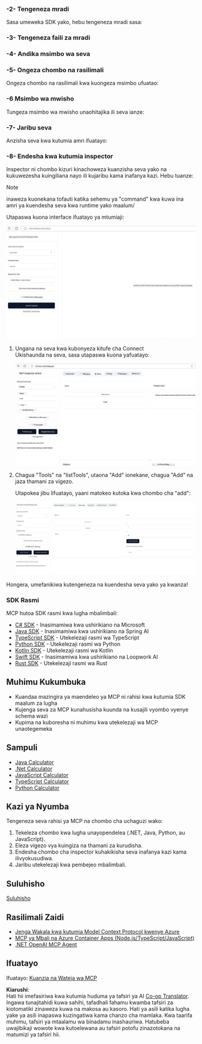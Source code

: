 <!--
CO_OP_TRANSLATOR_METADATA:
{
  "original_hash": "d90651bcd1df019768921d531653638a",
  "translation_date": "2025-06-13T00:44:32+00:00",
  "source_file": "03-GettingStarted/01-first-server/README.md",
  "language_code": "sw"
}
-->
### -2- Tengeneza mradi

Sasa umeweka SDK yako, hebu tengeneza mradi sasa: 

### -3- Tengeneza faili za mradi

### -4- Andika msimbo wa seva

### -5- Ongeza chombo na rasilimali

Ongeza chombo na rasilimali kwa kuongeza msimbo ufuatao:

### -6 Msimbo wa mwisho

Tungeza msimbo wa mwisho unaohitajika ili seva ianze:

### -7- Jaribu seva

Anzisha seva kwa kutumia amri ifuatayo:

### -8- Endesha kwa kutumia inspector

Inspector ni chombo kizuri kinachoweza kuanzisha seva yako na kukuwezesha kuingiliana nayo ili kujaribu kama inafanya kazi. Hebu tuanze:

> [!NOTE]
> inaweza kuonekana tofauti katika sehemu ya "command" kwa kuwa ina amri ya kuendesha seva kwa runtime yako maalum/

Utapaswa kuona interface ifuatayo ya mtumiaji:

![Connect](../../../../translated_images/connect.141db0b2bd05f096fb1dd91273771fd8b2469d6507656c3b0c9df4b3c5473929.sw.png)

1. Ungana na seva kwa kubonyeza kitufe cha Connect  
   Ukishaunda na seva, sasa utapaswa kuona yafuatayo:

   ![Connected](../../../../translated_images/connected.73d1e042c24075d386cacdd4ee7cd748c16364c277d814e646ff2f7b5eefde85.sw.png)

2. Chagua "Tools" na "listTools", utaona "Add" ionekane, chagua "Add" na jaza thamani za vigezo.

   Utapokea jibu lifuatayo, yaani matokeo kutoka kwa chombo cha "add":

   ![Result of running add](../../../../translated_images/ran-tool.a5a6ee878c1369ec1e379b81053395252a441799dbf23416c36ddf288faf8249.sw.png)

Hongera, umefanikiwa kutengeneza na kuendesha seva yako ya kwanza!

### SDK Rasmi

MCP hutoa SDK rasmi kwa lugha mbalimbali:
- [C# SDK](https://github.com/modelcontextprotocol/csharp-sdk) - Inasimamiwa kwa ushirikiano na Microsoft
- [Java SDK](https://github.com/modelcontextprotocol/java-sdk) - Inasimamiwa kwa ushirikiano na Spring AI
- [TypeScript SDK](https://github.com/modelcontextprotocol/typescript-sdk) - Utekelezaji rasmi wa TypeScript
- [Python SDK](https://github.com/modelcontextprotocol/python-sdk) - Utekelezaji rasmi wa Python
- [Kotlin SDK](https://github.com/modelcontextprotocol/kotlin-sdk) - Utekelezaji rasmi wa Kotlin
- [Swift SDK](https://github.com/modelcontextprotocol/swift-sdk) - Inasimamiwa kwa ushirikiano na Loopwork AI
- [Rust SDK](https://github.com/modelcontextprotocol/rust-sdk) - Utekelezaji rasmi wa Rust

## Muhimu Kukumbuka

- Kuandaa mazingira ya maendeleo ya MCP ni rahisi kwa kutumia SDK maalum za lugha
- Kujenga seva za MCP kunahusisha kuunda na kusajili vyombo vyenye schema wazi
- Kupima na kuboresha ni muhimu kwa utekelezaji wa MCP unaotegemeka

## Sampuli

- [Java Calculator](../samples/java/calculator/README.md)
- [.Net Calculator](../../../../03-GettingStarted/samples/csharp)
- [JavaScript Calculator](../samples/javascript/README.md)
- [TypeScript Calculator](../samples/typescript/README.md)
- [Python Calculator](../../../../03-GettingStarted/samples/python)

## Kazi ya Nyumba

Tengeneza seva rahisi ya MCP na chombo cha uchaguzi wako:
1. Tekeleza chombo kwa lugha unayopendelea (.NET, Java, Python, au JavaScript).
2. Eleza vigezo vya kuingiza na thamani za kurudisha.
3. Endesha chombo cha inspector kuhakikisha seva inafanya kazi kama ilivyokusudiwa.
4. Jaribu utekelezaji kwa pembejeo mbalimbali.

## Suluhisho

[Suluhisho](./solution/README.md)

## Rasilimali Zaidi

- [Jenga Wakala kwa kutumia Model Context Protocol kwenye Azure](https://learn.microsoft.com/azure/developer/ai/intro-agents-mcp)
- [MCP ya Mbali na Azure Container Apps (Node.js/TypeScript/JavaScript)](https://learn.microsoft.com/samples/azure-samples/mcp-container-ts/mcp-container-ts/)
- [.NET OpenAI MCP Agent](https://learn.microsoft.com/samples/azure-samples/openai-mcp-agent-dotnet/openai-mcp-agent-dotnet/)

## Ifuatayo

Ifuatayo: [Kuanzia na Wateja wa MCP](/03-GettingStarted/02-client/README.md)

**Kiarushi**:  
Hati hii imefasiriwa kwa kutumia huduma ya tafsiri ya AI [Co-op Translator](https://github.com/Azure/co-op-translator). Ingawa tunajitahidi kuwa sahihi, tafadhali fahamu kwamba tafsiri za kiotomatiki zinaweza kuwa na makosa au kasoro. Hati ya asili katika lugha yake ya asili inapaswa kuzingatiwa kama chanzo cha mamlaka. Kwa taarifa muhimu, tafsiri ya mtaalamu wa binadamu inashauriwa. Hatubeba uwajibikaji wowote kwa kutoelewana au tafsiri potofu zinazotokana na matumizi ya tafsiri hii.